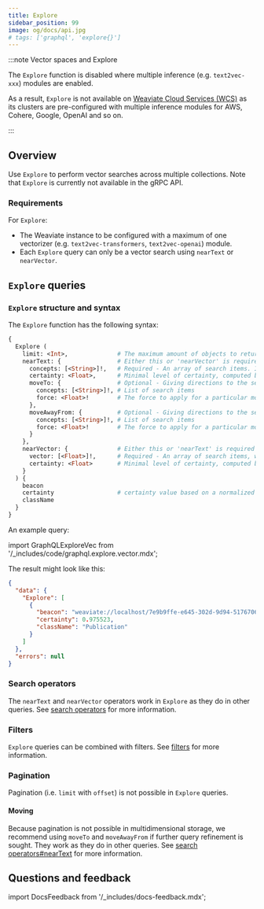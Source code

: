 ```yaml
---
title: Explore
sidebar_position: 99
image: og/docs/api.jpg
# tags: ['graphql', 'explore{}']
---
```



:::note Vector spaces and Explore

The `Explore` function is disabled where multiple inference (e.g. `text2vec-xxx`) modules are enabled.

As a result, `Explore` is not available on [Weaviate Cloud Services (WCS)](https://console.weaviate.cloud/) as its clusters are pre-configured with multiple inference modules for AWS, Cohere, Google, OpenAI and so on.

:::

## Overview

Use `Explore` to perform vector searches across multiple collections. Note that `Explore` is currently not available in the gRPC API.

### Requirements

For `Explore`:

- The Weaviate instance to be configured with a maximum of one vectorizer (e.g. `text2vec-transformers`, `text2vec-openai`) module.
- Each `Explore` query can only be a vector search using `nearText` or `nearVector`.

## `Explore` queries

### `Explore` structure and syntax

The `Explore` function has the following syntax:

```graphql
{
  Explore (
    limit: <Int>,              # The maximum amount of objects to return
    nearText: {                # Either this or 'nearVector' is required
      concepts: [<String>]!,   # Required - An array of search items. If the text2vec-contextionary is the vectorization module, the concepts should be present in the Contextionary.
      certainty: <Float>,      # Minimal level of certainty, computed by normalized distance
      moveTo: {                # Optional - Giving directions to the search
        concepts: [<String>]!, # List of search items
        force: <Float>!        # The force to apply for a particular movement. Must be between 0 (no movement) and 1 (largest possible movement).
      },
      moveAwayFrom: {          # Optional - Giving directions to the search
        concepts: [<String>]!, # List of search items
        force: <Float>!        # The force to apply for a particular movement. Must be between 0 (no movement) and 1 (largest possible movement).
      }
    },
    nearVector: {              # Either this or 'nearText' is required
      vector: [<Float>]!,      # Required - An array of search items, which length should match the vector space
      certainty: <Float>       # Minimal level of certainty, computed by normalized distance
    }
  ) {
    beacon
    certainty                  # certainty value based on a normalized distance calculation
    className
  }
}
```

An example query:

import GraphQLExploreVec from '/_includes/code/graphql.explore.vector.mdx';

<GraphQLExploreVec/>

The result might look like this:

```json
{
  "data": {
    "Explore": [
      {
        "beacon": "weaviate://localhost/7e9b9ffe-e645-302d-9d94-517670623b35",
        "certainty": 0.975523,
        "className": "Publication"
      }
    ]
  },
  "errors": null
}
```

### Search operators

The `nearText` and `nearVector` operators work in `Explore` as they do in other queries. See [search operators](search-operators.md) for more information.


### Filters

`Explore` queries can be combined with filters. See [filters](filters.md) for more information.


### Pagination

Pagination (i.e. `limit` with `offset`) is not possible in `Explore` queries.

#### Moving

Because pagination is not possible in multidimensional storage, we recommend using `moveTo` and `moveAwayFrom` if further query refinement is sought. They work as they do in other queries. See [search operators#nearText](search-operators.md#neartext) for more information.


## Questions and feedback

import DocsFeedback from '/_includes/docs-feedback.mdx';

<DocsFeedback/>
